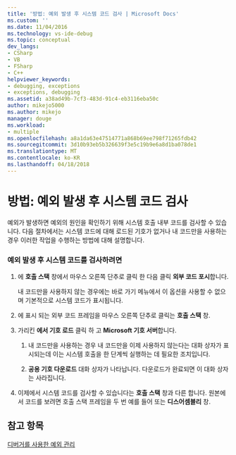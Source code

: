 ```yaml
---
title: '방법: 예외 발생 후 시스템 코드 검사 | Microsoft Docs'
ms.custom: ''
ms.date: 11/04/2016
ms.technology: vs-ide-debug
ms.topic: conceptual
dev_langs:
- CSharp
- VB
- FSharp
- C++
helpviewer_keywords:
- debugging, exceptions
- exceptions, debugging
ms.assetid: a38ad49b-7cf3-483d-91c4-eb3116eba50c
author: mikejo5000
ms.author: mikejo
manager: douge
ms.workload:
- multiple
ms.openlocfilehash: a8a1da63e47514771a868b69ee798f71265fdb42
ms.sourcegitcommit: 3d10b93eb5b326639f3e5c19b9e6a8d1ba078de1
ms.translationtype: MT
ms.contentlocale: ko-KR
ms.lasthandoff: 04/18/2018
---
```

# <a name="how-to-examine-system-code-after-an-exception"></a>방법: 예외 발생 후 시스템 코드 검사
예외가 발생하면 예외의 원인을 확인하기 위해 시스템 호출 내부 코드를 검사할 수 있습니다. 다음 절차에서는 시스템 코드에 대해 로드된 기호가 없거나 내 코드만을 사용하는 경우 이러한 작업을 수행하는 방법에 대해 설명합니다.  
  
### <a name="to-examine-system-code-following-an-exception"></a>예외 발생 후 시스템 코드를 검사하려면  
  
1.  에 **호출 스택** 창에서 마우스 오른쪽 단추로 클릭 한 다음 클릭 **외부 코드 포시**합니다.  
  
     내 코드만을 사용하지 않는 경우에는 바로 가기 메뉴에서 이 옵션을 사용할 수 없으며 기본적으로 시스템 코드가 표시됩니다.  
  
2.  에 표시 되는 외부 코드 프레임을 마우스 오른쪽 단추로 클릭는 **호출 스택** 창.  
  
3.  가리킨 **에서 기호 로드** 클릭 하 고 **Microsoft 기호 서버**합니다.  
  
    1.  내 코드만을 사용하는 경우 내 코드만을 이제 사용하지 않는다는 대화 상자가 표시되는데 이는 시스템 호출을 한 단계씩 실행하는 데 필요한 조치입니다.  
  
    2.  **공용 기호 다운로드** 대화 상자가 나타납니다. 다운로드가 완료되면 이 대화 상자는 사라집니다.  
  
4.  이제에서 시스템 코드를 검사할 수 있습니다는 **호출 스택** 창과 다른 합니다. 원본에서 코드를 보려면 호출 스택 프레임을 두 번 예를 들어 또는 **디스어셈블리** 창.  
  
## <a name="see-also"></a>참고 항목  
 [디버거를 사용한 예외 관리](../debugger/managing-exceptions-with-the-debugger.md)